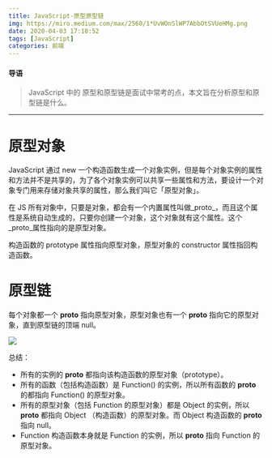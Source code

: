 ```yaml
---
title: JavaScript-原型原型链
img: https://miro.medium.com/max/2560/1*UvWOnSlWP7AbbOtSVUeHMg.png
date: 2020-04-03 17:10:52
tags: [JavaScript]
categories: 前端
---
```


#### 导语
> JavaScript 中的 原型和原型链是面试中常考的点，本文旨在分析原型和原型链是什么。

<!--more-->           
***

# 原型对象

JavaScript 通过 new 一个构造函数生成一个对象实例，但是每个对象实例的属性和方法并不是共享的，为了各个对象实例可以共享一些属性和方法，要设计一个对象专门用来存储对象共享的属性，那么我们叫它「原型对象」。

在 JS 所有对象中，只要是对象，都会有一个内置属性叫做_proto_，而且这个属性是系统自动生成的，只要你创建一个对象，这个对象就有这个属性。这个_proto_属性指向的是原型对象。

构造函数的 prototype 属性指向原型对象，原型对象的 constructor 属性指回构造函数。

# 原型链

每个对象都一个 __proto__ 指向原型对象，原型对象也有一个 __proto__ 指向它的原型对象，直到原型链的顶端 null。

![](https://user-gold-cdn.xitu.io/2019/10/24/16dfb64428ee0ce4?imageslim)

总结：

* 所有的实例的 __proto__ 都指向该构造函数的原型对象（prototype）。
* 所有的函数（包括构造函数）是 Function() 的实例，所以所有函数的 __proto__ 的都指向 Function() 的原型对象。
* 所有的原型对象（包括 Function 的原型对象）都是 Object 的实例，所以 __proto__ 都指向 Object （构造函数）的原型对象。而 Object 构造函数的 __proto__  指向 null。
* Function 构造函数本身就是 Function 的实例，所以 __proto__ 指向 Function 的原型对象。

